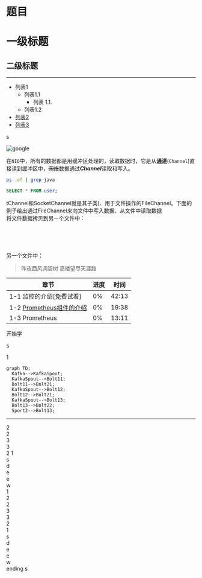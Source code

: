 题目
====

# 一级标题
## 二级标题


******

* 列表1
    + 列表1.1
        - 列表 1.1.
    + 列表1.2
* [列表2](http://www,baidu.com)
* [列表3](#2.2)

s


![google](https://www.google.com/images/branding/googlelogo/2x/googlelogo_color_92x30dp.png)


在`NIO`中，所有的数据都是用缓冲区处理的，读取数据时，它是从**通道**(`Channel`)直接读到缓冲区中，~~网络~~数据通过***Channel***读取和写入。





```bash
ps -ef | grep java
```

```sql
SELECT * FROM user;
```

tChannel和SocketChannel就是其子类)、用于文件操作的FileChannel。下面的例子给出通过FileChannel来向文件中写入数据、从文件中读取数据  
将文件数据拷贝到另一个文件中：

<br><br><br>

另一个文件中：

> 昨夜西风凋碧树 高楼望尽天涯路


章节 | 进度 | 时间
---- | --- | ----
1-1 监控的介绍[免费试看]    | 0%    | 42:13   
1-2 [Prometheus组件的介绍](http://b.edu.51cto.com/wanda/course/course-detail?courseId=15867)    | 0%    | 19:38
1-3 Prometheus              | 0%    | 13:11

开始学

s

1  

```
graph TD;
  Kafka-->KafkaSpout;
  KafkaSpout-->Bolt11;
  Bolt11-->Bolt21;
  KafkaSpout-->Bolt12;
  Bolt12-->Bolt21;
  KafkaSpout-->Bolt13;
  Bolt13-->Bolt22;
  Sport2-->Bolt13;
```

******

2  
2  
3  
3  
2
1  
s  
d  
e  
e  
w  
1  
2  
2  
3  
3  
2  
1  
s  
d  
e  
e  
w  
<a id='2.2'></a>ending
s







